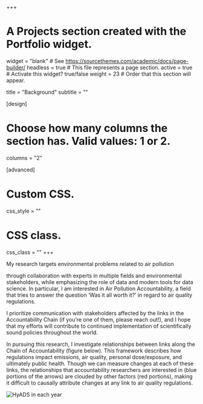 +++
# A Projects section created with the Portfolio widget.
widget = "blank"  # See https://sourcethemes.com/academic/docs/page-builder/
headless = true  # This file represents a page section.
active = true  # Activate this widget? true/false
weight = 23  # Order that this section will appear.

title = "Background"
subtitle = ""

[design]
  # Choose how many columns the section has. Valid values: 1 or 2.
  columns = "2"

[advanced]
 # Custom CSS. 
 css_style = ""
 
 # CSS class.
 css_class = ""
+++

My research targets environmental problems related to air pollution

through collaboration with experts in multiple fields and environmental stakeholders, while emphasizing the role of data and modern tools for data science. In particular, I am interested in Air Pollution Accountability, a field that tries to answer the question ‘Was it all worth it?’ in regard to air quality regulations. 

I prioritize communication with stakeholders affected by the links in the Accountability Chain (if you’re one of them, please reach out!), and I hope that my efforts will contribute to continued implementation of scientifically sound policies throughout the world.

In pursuing this research, I investigate relationships between links along the Chain of Accountability (figure below). This framework describes how regulations impact emissions, air quality, personal dose/exposure, and ultimately public health. Though we can measure changes at each of these links, the relationships that accountability researchers are interested in (blue portions of the arrows) are clouded by other factors (red portions), making it difficult to causally attribute changes at any link to air quality regulations.

![HyADS in each year](/img/AccountabilityChain.png)

